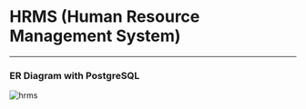 # HRMS (Human Resource Management System)
* * *
### ER Diagram with PostgreSQL
![hrms](https://user-images.githubusercontent.com/61651202/119271316-bdcd2d80-bc09-11eb-8501-390b7c3ed8de.png)

